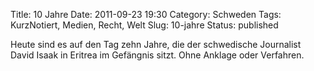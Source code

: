 Title: 10 Jahre
Date: 2011-09-23 19:30
Category: Schweden
Tags: KurzNotiert, Medien, Recht, Welt
Slug: 10-jahre
Status: published

Heute sind es auf den Tag zehn Jahre, die der schwedische Journalist
David Isaak in Eritrea im Gefängnis sitzt. Ohne Anklage oder Verfahren.


